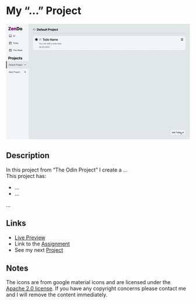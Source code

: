 # My “...” Project
![preview gif](./media/prev.gif) 

## Description
In this project from “The Odin Project” I create a ... <br>
This project has:

- ...
- ...

...

## Links
- [Live Preview]()
- Link to the [Assignment]()
- See my next [Project]()

## Notes
The icons are from google material icons and are licensed under the [Apache 2.0 license](https://www.apache.org/licenses/LICENSE-2.0.html).
If you have any copyright concerns please contact me and I will remove the content immediately.